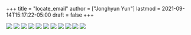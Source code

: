 +++
title = "locate_email"
author = ["Jonghyun Yun"]
lastmod = 2021-09-14T15:17:22-05:00
draft = false
+++

![](figure/theta_tau_res.png)
![](figure/tau_action.png)
![](figure/time_action-3.png)
![](figure/time_action_more-2.png)
![](figure/time_action_more-5.png)
![](figure/time_action_more-7.png)
![](figure/time_action_more-8.png)
![](figure/time_action_more-9.png)
![](figure/time_action_more-10.png)
![](figure/time_action_more-11.png)
![](figure/time_action_more-13.png)
